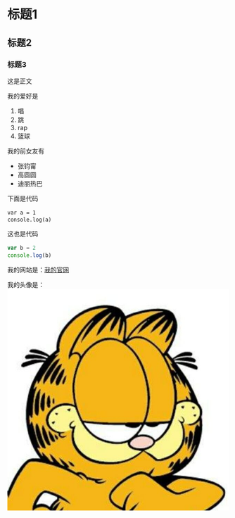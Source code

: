 # 标题1

## 标题2

### 标题3

这是正文

我的爱好是

1. 唱
2. 跳
3. rap
4. 篮球

我的前女友有

* 张钧甯
* 高圆圆
* 迪丽热巴

下面是代码

    var a = 1
    console.log(a)
    
这也是代码

```javascript
var b = 2
console.log(b)

```

我的网站是：[我的官网](https://github.com/zpq512125838)

我的头像是：
![一张图片](1.jpg)